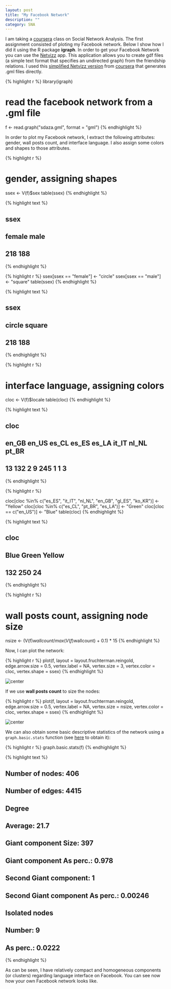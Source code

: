 ```yaml
---
layout: post
title: "My Facebook Network"
description: ""
category: SNA
---
```



I am taking a [coursera](https://www.coursera.org) class on Social Network Analysis. The first assignment consisted of ploting my Facebook network. Below I show how I did it using the R package __igraph__. In order to get your Facebook Network you can use the [Netvizz](https://apps.facebook.com/netvizz/) app. This application allows you to create gdf files (a simple text format that specifies an undirected graph) from the friendship relations. I used this [simplified Netvizz version](http://snacourse.com/getnet/) from [coursera](https://www.coursera.org)  that generates .gml files directly.







{% highlight r %}
library(igraph)

# read the facebook network from a .gml file
f <- read.graph("sdaza.gml", format = "gml")
{% endhighlight %}



In order to plot my Facebook network, I extract the following attributes: gender, wall posts count, and interface language. I also assign some colors and shapes to those attributes. 


{% highlight r %}
# gender, assigning shapes
ssex <- V(f)$sex
table(ssex)
{% endhighlight %}



{% highlight text %}
## ssex
## female   male 
##    218    188
{% endhighlight %}



{% highlight r %}
ssex[ssex == "female"] <- "circle"
ssex[ssex == "male"] <- "square"
table(ssex)
{% endhighlight %}



{% highlight text %}
## ssex
## circle square 
##    218    188
{% endhighlight %}



{% highlight r %}

# interface language, assigning colors
cloc <- V(f)$locale
table(cloc)
{% endhighlight %}



{% highlight text %}
## cloc
## en_GB en_US es_CL es_ES es_LA it_IT nl_NL pt_BR 
##    13   132     2     9   245     1     1     3
{% endhighlight %}



{% highlight r %}

cloc[cloc %in% c("es_ES", "it_IT", "nl_NL", "en_GB", "gl_ES", "ko_KR")] <-  "Yellow"
cloc[cloc %in% c("es_CL", "pt_BR", "es_LA")] <- "Green"
cloc[cloc == c("en_US")] <- "Blue"
table(cloc)
{% endhighlight %}



{% highlight text %}
## cloc
##   Blue  Green Yellow 
##    132    250     24
{% endhighlight %}



{% highlight r %}

# wall posts count, assigning node size
nsize <- (V(f)$wallcount/max(V(f)$wallcount) + 0.1) * 15
{% endhighlight %}


Now, I can plot the network:


{% highlight r %}
plot(f, layout = layout.fruchterman.reingold, edge.arrow.size = 0.5, 
    vertex.label = NA, vertex.size = 3, vertex.color = cloc, 
    vertex.shape = ssex)
{% endhighlight %}

![center](/images/2012-10-04-facebook-sna/fig1.png) 


If we use __wall posts count__ to size the nodes: 


{% highlight r %}
plot(f, layout = layout.fruchterman.reingold, edge.arrow.size = 0.5, 
    vertex.label = NA, vertex.size = nsize, vertex.color = cloc, 
    vertex.shape = ssex)
{% endhighlight %}

![center](/images/2012-10-04-facebook-sna/fig2.png) 


We can also obtain some basic descriptive statistics of the network using a `graph.basic.stats` function (see [here](http://www.isk.kth.se/~shahabm/WSAnalysis/networks/NetworkAnalysis.r) to obtain it): 


{% highlight r %}
graph.basic.stats(f)
{% endhighlight %}



{% highlight text %}
## Number of nodes: 406 
## Number of edges: 4415 
## 
## Degree
##   Average: 21.7 
## 
## 
## Giant component  Size: 397 
## Giant component  As perc.: 0.978 
## Second Giant component: 1 
## Second Giant component As perc.: 0.00246 
## 
## Isolated nodes
##   Number: 9 
##   As perc.: 0.0222
{% endhighlight %}


As can be seen, I have relatively compact and homogeneous components (or clusters) regarding language interface on Facebook. You can see now how your own Facebook network looks like.
